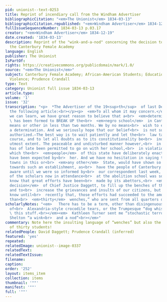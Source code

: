 ```yaml
---
pid: unionist--text-0253
title: Reprint of incendiary call from the Windham Advertiser
bibliographicCitation: "<em>The Unionist</em> 1834-03-13"
bibliographicCitation.republished: "<em>Windham Advertiser</em> 1834-12-19"
fullIssueSequenceNumber: 1834-03-13 p.03.17
creator: "<em>Windham Advertiser</em> 1834-12-19"
date.created: '1834-03-13'
description: Reprint of the "wink-and-a-nod" concerning the decision to "BREAK UP"
  the Canterbury Female Academy
language: English
publisher: The Unionist
IsPartOf: 
rights: https://creativecommons.org/publicdomain/mark/1.0/
source: "<em>The Unionist</em>"
subject: Canterbury Female Academy; African-American Students; Education; Race; Vigilante
  Violence; Prudence Crandall
type: Text
category: Unionist full issue 1834-03-13
article.type: 
volume: '1'
issue: '32'
transcription: "<p>  *The Advertiser of the 19<sup>th</sup>  of last December contained
  the following article:<br></p><p>  <em>To all whom it may concern.</em>  —From what
  we can learn, we have great reason to believe that a<br>  <em>determination</em>
  \ has been formed to BREAK UP the<br>  <em>negro school</em>  in Canterbury by some
  means or other in less than two months. We by no means<br>  wish to encourage such
  a determination. And we seriously hope that our belief<br>  is not sufficiently
  authorized.—The best way is to wait patiently and let the<br>  law take its own
  course, and to let all doubts as to its constitutionality be<br>  indulged to their
  utmost extent. The peaceable and undisturbed manner however,<br>  in which the Instructress
  has of late been permitted to go on with her school,<br>  in violation of a law
  which the<br>  <em>people</em>  of this state have deliberately enacted could hardly
  have been expected by<br>  her. And we have no hesitation in saying that but few
  towns in this or<br>  <em>any other</em>  State, would have shown so much forbearance
  towards such an establishment, as<br>  have the people of Canterbury. We were not
  aware until we were so informed by<br>  our correspondent last week, that the number
  of the scholars now in attendance<br>  at the abolition school was so great. We
  know that great efforts have been<br>  made by its abettors,<br>  <em>since the
  decision</em>  of Chief Justice Daggett, to fill up the benches of the school house,
  and to<br>  increase the grievances and insults of our citizens, but we did not
  know until<br>  recently that, those efforts had succeeded to the amount of “more
  than<br>  <em>thirty</em>  wenches,” who are sent from all quarters of the globe!<br></p>"
scholarlyNotes: "<em>   There has to be a term, other than disingenuous, for the Cyril
  of<br>  Alexandria-style crocodile tears, or the Trumpesque “dog whistle” to describe<br>
  \ this stuff.<br></em><em>  Kathleen Turner sent me “stochastic terrorism” and Marjorie
  Shelton “a wink<br>  and a nod”<br></em>"
commentary: Note here the insulting language of “wenches” but also the high number
  of thirty students!
relatedPeople: David Daggett; Prudence Crandall (inferred)
featured: 'yes'
repeated: 
relatedImage: unionist--image-0337
relatedText: 
relatedTextIssue: 
filename: 
caption: 
order: '252'
layout: items_item
collection: items
thumbnail: '""'
manifest: '""'
full: '""'
---
```

